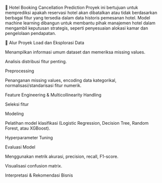 🏨 Hotel Booking Cancellation Prediction
Proyek ini bertujuan untuk memprediksi apakah reservasi hotel akan dibatalkan atau tidak berdasarkan berbagai fitur yang tersedia dalam data historis pemesanan hotel. Model machine learning dibangun untuk membantu pihak manajemen hotel dalam mengambil keputusan strategis, seperti penyesuaian alokasi kamar dan pengelolaan pendapatan.

🔄 Alur Proyek
Load dan Eksplorasi Data

Menampilkan informasi umum dataset dan memeriksa missing values.

Analisis distribusi fitur penting.

Preprocessing

Penanganan missing values, encoding data kategorikal, normalisasi/standarisasi fitur numerik.

Feature Engineering & Multicollinearity Handling

Seleksi fitur

Modeling

Pelatihan model klasifikasi (Logistic Regression, Decision Tree, Random Forest, atau XGBoost).

Hyperparameter Tuning

Evaluasi Model

Menggunakan metrik akurasi, precision, recall, F1-score.

Visualisasi confusion matrix.

Interpretasi & Rekomendasi Bisnis
